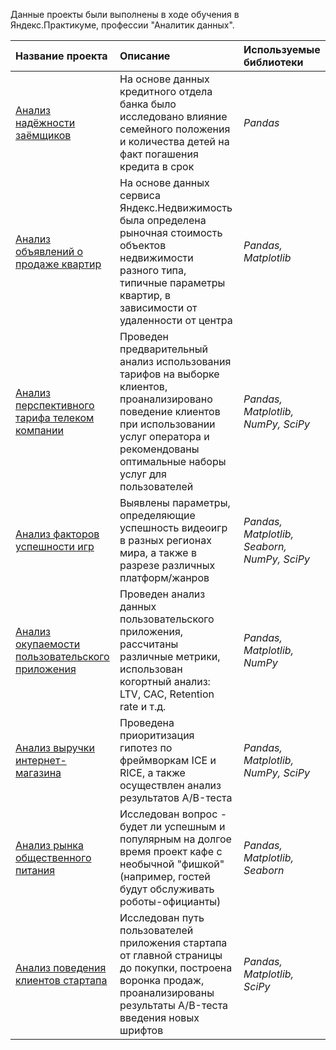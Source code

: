 Данные проекты были выполнены в ходе обучения в Яндекс.Практикуме, профессии "Аналитик данных".

| Название проекта | Описание | Используемые библиотеки | 
| :---------------------- | :---------------------- | :---------------------- |
| [Анализ надёжности заёмщиков](анализ_надежности_заемщиков) | На основе данных кредитного отдела банка было исследовано влияние семейного положения и количества детей на факт погашения кредита в срок | *Pandas*  |
| [Анализ объявлений о продаже квартир](анализ_объявлений_о_продаже_квартир) | На основе данных сервиса Яндекс.Недвижимость была определена рыночная стоимость объектов недвижимости разного типа, типичные параметры квартир, в зависимости от удаленности от центра | *Pandas, Matplotlib* |
| [Анализ перспективного тарифа телеком компании](анализ_перспективного_тарифа_телеком) | Проведен предварительный анализ использования тарифов на выборке клиентов, проанализировано поведение клиентов при использовании услуг оператора и рекомендованы оптимальные наборы услуг для пользователей | *Pandas, Matplotlib, NumPy, SciPy* |
| [Анализ факторов успешности игр](анализ_факторов_успешности_игр) | Выявлены параметры, определяющие успешность видеоигр в разных регионах мира, а также в разрезе различных платформ/жанров | *Pandas, Matplotlib, Seaborn, NumPy, SciPy* |
| [Анализ окупаемости пользовательского приложения](анализ_окупаемости_пользовательского_приложения) | Проведен анализ данных пользовательского приложения, рассчитаны различные метрики, использован когортный анализ: LTV, CAC, Retention rate и т.д. | *Pandas, Matplotlib, NumPy* |
| [Анализ выручки интернет-магазина](анализ_выручки_интернет_магазина) | Проведена приоритизация гипотез по фреймворкам ICE и RICE, а также осуществлен анализ результатов A/B-теста | *Pandas, Matplotlib, NumPy, SciPy* |
| [Анализ рынка общественного питания](анализ_рынка_общественного_питания) | Исследован вопрос - будет ли успешным и популярным на долгое время проект кафе с необычной "фишкой" (например, гостей будут обслуживать роботы-официанты) | *Pandas, Matplotlib, Seaborn* |
| [Анализ поведения клиентов стартапа](анализ_поведения_клиентов_стартапа) | Исследован путь пользователей приложения стартапа от главной страницы до покупки, построена воронка продаж, проанализированы результаты A/B-теста введения новых шрифтов | *Pandas, Matplotlib, SсiPy* |

